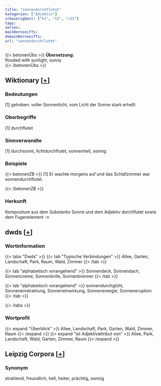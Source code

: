 ```yaml
---
title: "sonnendurchflutet"
kategorien: ["Adjektiv"]
schwierigkeit: ["k1", "h2", "r22"]
tags:
series:
mainDornseiffs:
domainDornseiffs:
url: "sonnendurchflutet"
---
```


{{< betonenÜbs >}}
**Übersetzung:**  
flooded with sunlight, sunny  
{{< /betonenÜbs >}}

## Wiktionary [[+](https://de.wiktionary.org/wiki/sonnendurchflutet)]

### Bedeutungen
[1] gehoben: voller Sonnenlicht, vom Licht der Sonne stark erhellt  

### Oberbegriffe
[1] durchflutet  

### Sinnverwandte
[1] durchsonnt, lichtdurchflutet, sonnenhell, sonnig  

### Beispiele
{{< betonenZB >}}
[1] Er wachte morgens auf und das Schlafzimmer war sonnendurchflutet.  

{{< /betonenZB >}}
### Herkunft
Kompositum aus dem Substantiv Sonne und dem Adjektiv durchflutet sowie dem Fugenelement -n  



## dwds [[+](https://www.dwds.de/wb/sonnendurchflutet)]

### Wortinformation
{{< tabs "Dwds" >}}
{{< tab "Typische Verbindungen" >}}
Allee, Garten, Landschaft, Park, Raum, Wald, Zimmer
{{< /tab >}}

{{< tab "alphabetisch vorangehend" >}}
Sonnendeck, Sonnendach, Sonnencreme, Sonnenbrille, Sonnenbrenner
{{< /tab >}}

{{< tab "alphabetisch vorangehend" >}}
sonnendurchglüht, Sonneneinstrahlung, Sonneneinwirkung, Sonnenenergie, Sonneneruption
{{< /tab >}}

{{< /tabs >}}

### Wortprofil
{{< expand "Überblick" >}} Allee, Landschaft, Park, Garten, Wald, Zimmer, Raum {{< /expand >}}
{{< expand "ist Adjektivattribut von" >}} Allee, Park, Landschaft, Wald, Garten, Zimmer, Raum {{< /expand >}}

## Leipzig Corpora [[+](https://corpora.uni-leipzig.de/en/res?word=sonnendurchflutet&corpusId=deu_newscrawl-public_2018)]


### Synonym
strahlend, freundlich, hell, heiter, prächtig, sonnig

